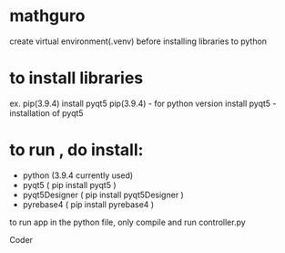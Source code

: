 # mathguro

create virtual environment(.venv) before installing libraries to python

# to install libraries
ex. pip(3.9.4) install pyqt5
pip(3.9.4) - for python version
install pyqt5 - installation of pyqt5

# to run , do install:
- python (3.9.4 currently used) 
- pyqt5   ( pip install pyqt5 ) 
- pyqt5Designer ( pip install pyqt5Designer )
- pyrebase4 ( pip install pyrebase4 )

to run app in the python file, only compile and run controller.py

Coder
